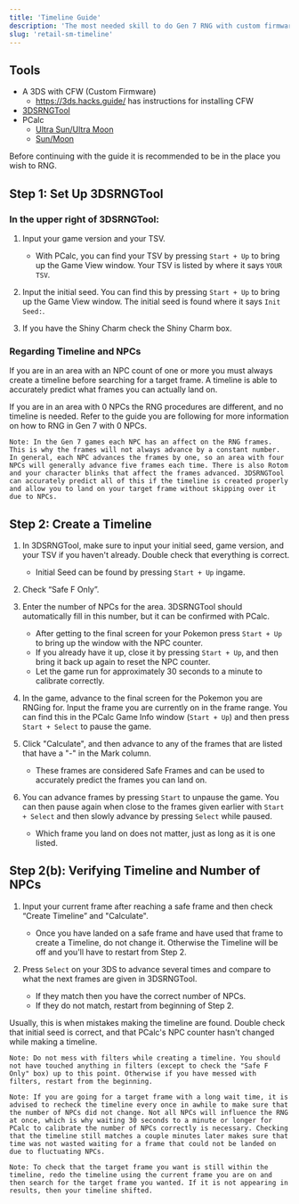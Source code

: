 ```yaml
---
title: 'Timeline Guide'
description: 'The most needed skill to do Gen 7 RNG with custom firmware'
slug: 'retail-sm-timeline'
---
```


## Tools

- A 3DS with CFW (Custom Firmware)
  - https://3ds.hacks.guide/ has instructions for installing CFW
- [3DSRNGTool](https://github.com/wwwwwwzx/3DSRNGTool/releases)
- PCalc
  - [Ultra Sun/Ultra Moon](https://pokemonrng.com/downloads/pcalc/pcalc-usum.zip)
  - [Sun/Moon](https://pokemonrng.com/downloads/pcalc/pcalc-sm.zip)

Before continuing with the guide it is recommended to be in the place you wish to RNG.

## Step 1: Set Up 3DSRNGTool

### In the upper right of 3DSRNGTool:

1. Input your game version and your TSV.

   - With PCalc, you can find your TSV by pressing `Start + Up` to bring up the Game View window. Your TSV is listed by where it says `YOUR TSV`.

2. Input the initial seed. You can find this by pressing `Start + Up` to bring up the Game View window. The initial seed is found where it says `Init Seed:`.

3. If you have the Shiny Charm check the Shiny Charm box.

### Regarding Timeline and NPCs

If you are in an area with an NPC count of one or more you must always create a timeline before searching for a target frame. A timeline is able to accurately predict what frames you can actually land on.

If you are in an area with 0 NPCs the RNG procedures are different, and no timeline is needed. Refer to the guide you are following for more information on how to RNG in Gen 7 with 0 NPCs.

```
Note: In the Gen 7 games each NPC has an affect on the RNG frames. This is why the frames will not always advance by a constant number. In general, each NPC advances the frames by one, so an area with four NPCs will generally advance five frames each time. There is also Rotom and your character blinks that affect the frames advanced. 3DSRNGTool can accurately predict all of this if the timeline is created properly and allow you to land on your target frame without skipping over it due to NPCs.
```

## Step 2: Create a Timeline

1. In 3DSRNGTool, make sure to input your initial seed, game version, and your TSV if you haven't already. Double check that everything is correct.

   - Initial Seed can be found by pressing `Start + Up` ingame.

2. Check “Safe F Only”.

3. Enter the number of NPCs for the area. 3DSRNGTool should automatically fill in this number, but it can be confirmed with PCalc.

   - After getting to the final screen for your Pokemon press `Start + Up` to bring up the window with the NPC counter.
   - If you already have it up, close it by pressing `Start + Up`, and then bring it back up again to reset the NPC counter.
   - Let the game run for approximately 30 seconds to a minute to calibrate correctly.

4. In the game, advance to the final screen for the Pokemon you are RNGing for. Input the frame you are currently on in the frame range. You can find this in the PCalc Game Info window (`Start + Up`) and then press `Start + Select` to pause the game.

5. Click "Calculate", and then advance to any of the frames that are listed that have a "-" in the Mark column.

   - These frames are considered Safe Frames and can be used to accurately predict the frames you can land on.

6. You can advance frames by pressing `Start` to unpause the game. You can then pause again when close to the frames given earlier with `Start + Select` and then slowly advance by pressing `Select` while paused.
   - Which frame you land on does not matter, just as long as it is one listed.

## Step 2(b): Verifying Timeline and Number of NPCs

1. Input your current frame after reaching a safe frame and then check “Create Timeline” and "Calculate".

   - Once you have landed on a safe frame and have used that frame to create a Timeline, do not change it. Otherwise the Timeline will be off and you'll have to restart from Step 2.

2. Press `Select` on your 3DS to advance several times and compare to what the next frames are given in 3DSRNGTool.
   - If they match then you have the correct number of NPCs.
   - If they do not match, restart from beginning of Step 2.

Usually, this is when mistakes making the timeline are found. Double check that initial seed is correct, and that PCalc's NPC counter hasn't changed while making a timeline.

```
Note: Do not mess with filters while creating a timeline. You should not have touched anything in filters (except to check the "Safe F Only" box) up to this point. Otherwise if you have messed with filters, restart from the beginning.
```

```
Note: If you are going for a target frame with a long wait time, it is advised to recheck the timeline every once in awhile to make sure that the number of NPCs did not change. Not all NPCs will influence the RNG at once, which is why waiting 30 seconds to a minute or longer for PCalc to calibrate the number of NPCs correctly is necessary. Checking that the timeline still matches a couple minutes later makes sure that time was not wasted waiting for a frame that could not be landed on due to fluctuating NPCs.
```

```
Note: To check that the target frame you want is still within the timeline, redo the timeline using the current frame you are on and then search for the target frame you wanted. If it is not appearing in results, then your timeline shifted.
```
